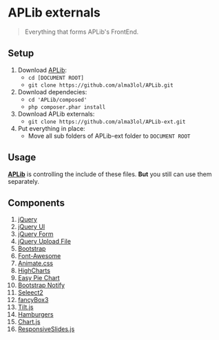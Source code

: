 # APLib externals

> Everything that forms APLib's FrontEnd.

## Setup

1. Download [APLib](https://github.com/alma3lol/APLib/):
   * `cd [DOCUMENT ROOT]`
   * `git clone https://github.com/alma3lol/APLib.git`
2. Download dependecies:
   * `cd 'APLib/composed'`
   * `php composer.phar install`
3. Download APLib externals:
   * `git clone https://github.com/alma3lol/APLib-ext.git`
4. Put everything in place:
   * Move all sub folders of APLib-ext folder to `DOCUMENT ROOT`

## Usage

[**APLib**](https://github.com/alma3lol/APLib/) is controlling the include of these files.
**But** you still can use them separately.

## Components

1. [jQuery](https://jquery.com/)
2. [jQuery UI](https://jqueryui.com/)
3. [jQuery Form](http://malsup.com/jquery/form/)
4. [jQuery Upload File](https://github.com/hayageek/jquery-upload-file)
5. [Bootstrap](https://getbootstrap.com/)
6. [Font-Awesome](http://fontawesome.io/)
7. [Animate.css](https://github.com/daneden/animate.css/)
8. [HighCharts](https://www.highcharts.com/)
9. [Easy Pie Chart](https://github.com/rendro/easy-pie-chart)
10. [Bootstrap Notify](http://bootstrap-notify.remabledesigns.com/)
11. [Seleect2](https://select2.org/)
12. [fancyBox3](http://fancyapps.com/fancybox/3/)
13. [Tilt.js](http://gijsroge.github.io/tilt.js/)
14. [Hamburgers](https://jonsuh.com/hamburgers/)
15. [Chart.js](http://chartjs.org/)
16. [ResponsiveSlides.js](http://responsiveslides.com/)
